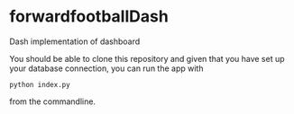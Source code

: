 # forwardfootballDash
Dash implementation of dashboard

You should be able to clone this repository and given that you have set up your database connection, you can run the app with 
```
python index.py 
```
from the commandline.
